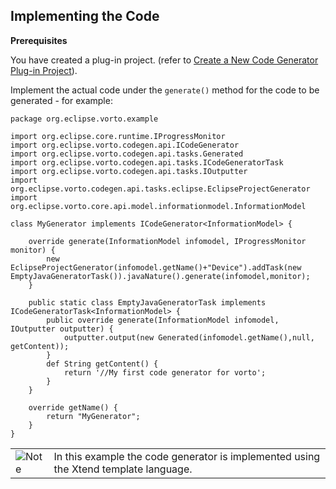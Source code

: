 ## Implementing the Code

**Prerequisites**

You have created a plug-in project. (refer to [Create a New Code Generator Plug-in Project](../3.1/index.md)).

Implement the actual code under the `generate()` method for the code to be generated - for example:

	package org.eclipse.vorto.example
	
	import org.eclipse.core.runtime.IProgressMonitor
	import org.eclipse.vorto.codegen.api.ICodeGenerator
	import org.eclipse.vorto.codegen.api.tasks.Generated
	import org.eclipse.vorto.codegen.api.tasks.ICodeGeneratorTask
	import org.eclipse.vorto.codegen.api.tasks.IOutputter
	import org.eclipse.vorto.codegen.api.tasks.eclipse.EclipseProjectGenerator
	import org.eclipse.vorto.core.api.model.informationmodel.InformationModel
	
	class MyGenerator implements ICodeGenerator<InformationModel> {
	
		override generate(InformationModel infomodel, IProgressMonitor monitor) {
			new EclipseProjectGenerator(infomodel.getName()+"Device").addTask(new EmptyJavaGeneratorTask()).javaNature().generate(infomodel,monitor);
		}
		
		public static class EmptyJavaGeneratorTask implements ICodeGeneratorTask<InformationModel> {
			public override generate(InformationModel infomodel, IOutputter outputter) {
		    	outputter.output(new Generated(infomodel.getName(),null, getContent));
		    }
		    def String getContent() {
		   		return '//My first code generator for vorto';
		    }
		}
		
		override getName() {
			return "MyGenerator";
		}
	}

<table class="note">
  <tr>
    <td class="notesign"><img src="../../images/Note_32.png", alt="Note"></td>
    <td>In this example the code generator is implemented using the Xtend template language.</td>
  </tr>
</table>
